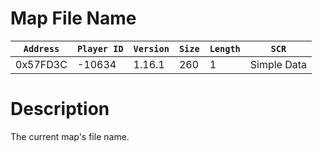 # Map File Name

| `Address` | `Player ID` | `Version` | `Size` | `Length` | `SCR` |
| ---------- | ----------- | --------- | ------ | -------- | ---- |
| 0x57FD3C | -10634 | 1.16.1 | 260 | 1 | Simple Data |

# Description

The current map's file name.